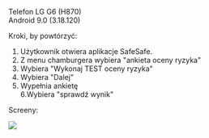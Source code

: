 Telefon LG G6 (H870)  
Android 9.0 (3.18.120)  

Kroki, by powtórzyć:  

1. Użytkownik otwiera aplikacje SafeSafe.  
2. Z menu chamburgera wybiera "ankieta oceny ryzyka"  
3. Wybiera "Wykonaj TEST oceny ryzyka"  
4. Wybiera "Dalej"  
5. Wypełnia ankietę  
6.Wybiera "sprawdź wynik"  

Screeny:  

<img src="img/Zlewający_pasek.png">
